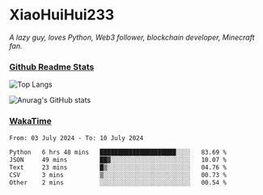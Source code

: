# XiaoHuiHui233

*A lazy guy, loves Python, Web3 follower, blockchain developer, Minecraft fan.*

### [Github Readme Stats](https://github.com/anuraghazra/github-readme-stats)

![Top Langs](https://github-readme-stats.vercel.app/api/top-langs/?username=XiaoHuiHui233&layout=compact&theme=github_dark)

![Anurag's GitHub stats](https://github-readme-stats.vercel.app/api?username=XiaoHuiHui233&show_icons=true&theme=github_dark)

### [WakaTime](https://wakatime.com)

<!--START_SECTION:waka-->

```txt
From: 03 July 2024 - To: 10 July 2024

Python   6 hrs 48 mins   █████████████████████░░░░   83.69 %
JSON     49 mins         ██▓░░░░░░░░░░░░░░░░░░░░░░   10.07 %
Text     23 mins         █▒░░░░░░░░░░░░░░░░░░░░░░░   04.76 %
CSV      3 mins          ▒░░░░░░░░░░░░░░░░░░░░░░░░   00.73 %
Other    2 mins          ░░░░░░░░░░░░░░░░░░░░░░░░░   00.54 %
```

<!--END_SECTION:waka-->
